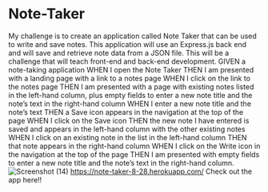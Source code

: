 # Note-Taker
My challenge is to create an application called Note Taker that can be used to write and save notes. This application will use an Express.js back end and will save and retrieve note data from a JSON file. This will be a challenge that will teach front-end and back-end development.
GIVEN a note-taking application
WHEN I open the Note Taker
THEN I am presented with a landing page with a link to a notes page
WHEN I click on the link to the notes page
THEN I am presented with a page with existing notes listed in the left-hand column, plus empty fields to enter a new note title and the note’s text in the right-hand column
WHEN I enter a new note title and the note’s text
THEN a Save icon appears in the navigation at the top of the page
WHEN I click on the Save icon
THEN the new note I have entered is saved and appears in the left-hand column with the other existing notes
WHEN I click on an existing note in the list in the left-hand column
THEN that note appears in the right-hand column
WHEN I click on the Write icon in the navigation at the top of the page
THEN I am presented with empty fields to enter a new note title and the note’s text in the right-hand column.
![Screenshot (14)](https://user-images.githubusercontent.com/106851538/187091870-90137754-e574-4b17-ba1d-b121c84fb38d.png)
https://note-taker-8-28.herokuapp.com/ Check out the app here!!

